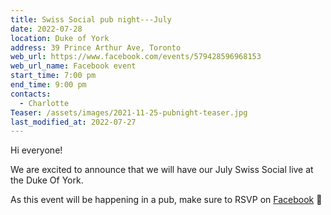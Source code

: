 ```yaml
---
title: Swiss Social pub night---July
date: 2022-07-28
location: Duke of York
address: 39 Prince Arthur Ave, Toronto
web_url: https://www.facebook.com/events/579428596968153
web_url_name: Facebook event
start_time: 7:00 pm
end_time: 9:00 pm
contacts:
  - Charlotte
Teaser: /assets/images/2021-11-25-pubnight-teaser.jpg
last_modified_at: 2022-07-27
---
```

Hi everyone!

We are excited to announce that we will have our July Swiss Social live at the Duke Of York.

As this event will be happening in a pub, make sure to RSVP on [Facebook] :slightly_smiling_face:

[facebook]: <{{ page.web_url }}>